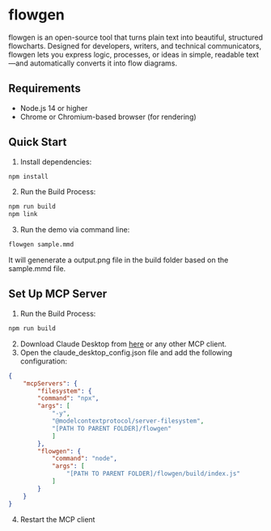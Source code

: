# flowgen
flowgen is an open-source tool that turns plain text into beautiful, structured flowcharts.  Designed for developers, writers, and technical communicators, flowgen lets you express logic, processes, or ideas in simple, readable text—and automatically converts it into flow diagrams.

## Requirements

- Node.js 14 or higher
- Chrome or Chromium-based browser (for rendering)

## Quick Start
1. Install dependencies:
```sh
npm install
```
2. Run the Build Process:
```sh
npm run build
npm link
```
3. Run the demo via command line:
```sh
flowgen sample.mmd
```
It will genenerate a output.png file in the build folder based on the sample.mmd file.

## Set Up MCP Server
1. Run the Build Process:
```sh
npm run build
```
2. Download Claude Desktop from [here](https://claude.ai/download) or any other MCP client.
3. Open the claude_desktop_config.json file and add the following configuration:
```json
{
    "mcpServers": {
        "filesystem": {
        "command": "npx",
        "args": [
            "-y",
            "@modelcontextprotocol/server-filesystem",
            "[PATH TO PARENT FOLDER]/flowgen"
            ]
        },
        "flowgen": {
            "command": "node",
            "args": [
                "[PATH TO PARENT FOLDER]/flowgen/build/index.js"
            ]
        }
    }
}
```
4. Restart the MCP client 
